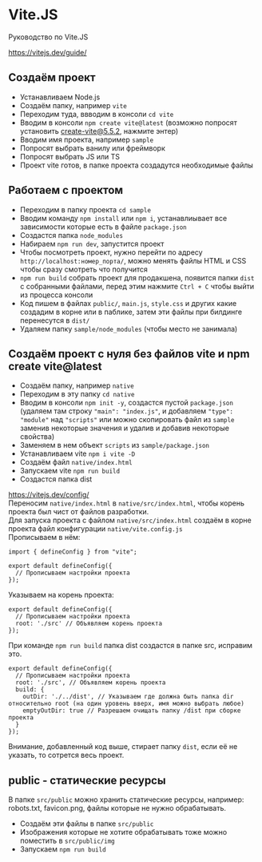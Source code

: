 # Vite.JS
Руководство по Vite.JS

https://vitejs.dev/guide/

## Создаём проект
- Устанавливаем Node.js
- Создаём папку, например `vite`
- Переходим туда, ввводим в консоли `cd vite`
- Вводим в консоли `npm create vite@latest` (возможно попросят установить create-vite@5.5.2, нажмите энтер)
- Вводим имя проекта, например `sample`
- Попросят выбрать ванилу или фреймворк
- Попросят выбрать JS или TS
- Проект vite готов, в папке проекта создадутся необходимые файлы

## Работаем с проектом
- Переходим в папку проекта `cd sample`
- Вводим команду `npm install` или `npm i`, устанавлиывает все зависимости которые есть в файле `package.json`
- Создастся папка `node_modules`
- Набираем `npm run dev`, запустится проект
- Чтобы посмотреть проект, нужно перейти по адресу `http://localhost:номер_порта/`, можно менять файлы HTML и CSS чтобы сразу смотреть что получится
- `npm run build` собрать проект для продакшена, появится папки `dist` с собранными файлами, перед этим нажмите `Ctrl + C` чтобы выйти из процесса консоли
- Код пишем в файлах `public/`, `main.js`, `style.css` и других какие создадим в корне или в паблике, затем эти файлы при билдинге перенесутся в `dist/`
- Удаляем папку `sample/node_modules` (чтобы место не занимала)

## Создаём проект с нуля без файлов vite и npm create vite@latest
- Создаём папку, например `native`
- Переходим в эту папку `cd native`
- Вводим в консоли `npm init -y`, создастся пустой `package.json` (удаляем там строку `"main": "index.js"`, и добавляем `"type": "module"` над `"scripts"` или можно скопировать файл из `sample` заменив некоторые значения и удалив и добавив некоторые свойства)
- Заменяем в нем объект `scripts` из `sample/package.json`
- Устанавливаем vite `npm i vite -D`
- Создаём файл `native/index.html`
- Запускаем vite `npm run build`
- Создастся папка dist

https://vitejs.dev/config/  
Переносим `native/index.html` в `native/src/index.html`, чтобы корень проекта был чист от файлов разработки.  
Для запуска проекта с файлом `native/src/index.html` создаём в корне проекта файл конфигурации `native/vite.config.js`  
Прописываем в нём:

    import { defineConfig } from "vite";

    export default defineConfig({
      // Прописываем настройки проекта
    });

Указываем на корень проекта:

    export default defineConfig({
      // Прописываем настройки проекта
      root: './src' // Объявляем корень проекта
    });

При команде `npm run build` папка dist создастся в папке src, исправим это.

    export default defineConfig({
      // Прописываем настройки проекта
      root: './src', // Объявляем корень проекта
      build: {
        outDir: './../dist', // Указываем где должна быть папка dir относительно root (на один уровень вверх, имя можно выбрать любое)
        emptyOutDir: true // Разрешаем очищать папку /dist при сборке проекта
      }
    });

Внимание, добавленный код выше, стирает папку `dist`, если её не указать, то сотрется весь проект.

## public - статические ресурсы
В папке `src/public` можно хранить статические ресурсы, например: robots.txt, favicon.png, файлы которые не нужно обрабатывать.
- Создаём эти файлы в папке `src/public`
- Изображения которые не хотите обрабатывать тоже можно поместить в `src/public/img`
- Запускаем `npm run build`

